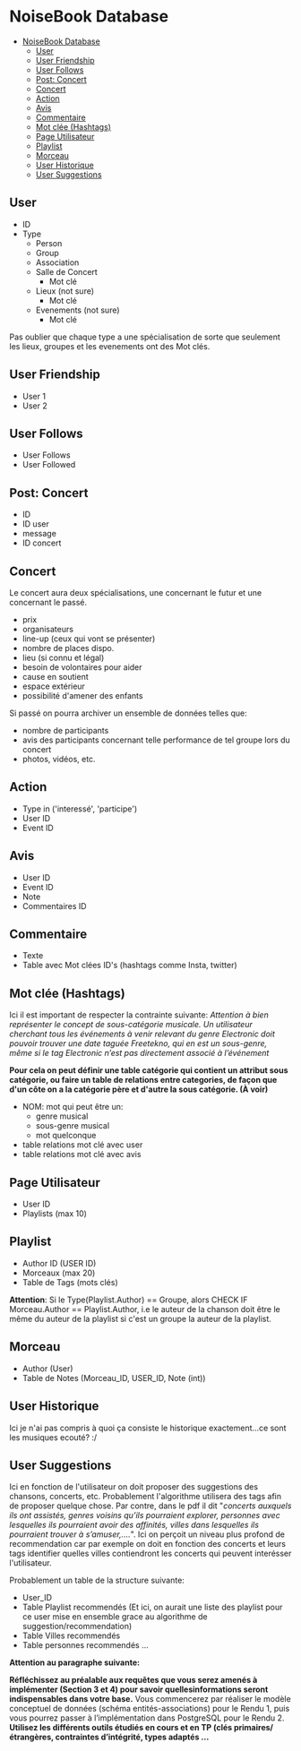 # NoiseBook Database
- [NoiseBook Database](#noisebook-database)
  - [User](#user)
  - [User Friendship](#user-friendship)
  - [User Follows](#user-follows)
  - [Post: Concert](#post-concert)
  - [Concert](#concert)
  - [Action](#action)
  - [Avis](#avis)
  - [Commentaire](#commentaire)
  - [Mot clée (Hashtags)](#mot-clée-hashtags)
  - [Page Utilisateur](#page-utilisateur)
  - [Playlist](#playlist)
  - [Morceau](#morceau)
  - [User Historique](#user-historique)
  - [User Suggestions](#user-suggestions)

## User
* ID
* Type
  - Person
  - Group
  - Association
  - Salle de Concert
    - Mot clé
  - Lieux (not sure)
    - Mot clé
  - Evenements (not sure)
    - Mot clé

Pas oublier que chaque type a une spécialisation de sorte que seulement les lieux, groupes et
les evenements ont des Mot clés.

## User Friendship
* User 1
* User 2

## User Follows
* User Follows
* User Followed

## Post: Concert
* ID
* ID user
* message
* ID concert

## Concert
Le concert aura deux spécialisations, une concernant le futur et une concernant le passé. 
* prix
* organisateurs
* line-up (ceux qui vont se présenter)
* nombre de places dispo.
* lieu (si connu et légal)
* besoin de volontaires pour aider
* cause en soutient
* espace extérieur
* possibilité d'amener des enfants 

Si passé on pourra archiver un ensemble de données telles que:
  * nombre de participants
  * avis des participants concernant telle performance de tel groupe lors du concert
  * photos, vidéos, etc.

## Action
* Type in ('interessé', 'participe')
* User ID
* Event ID

## Avis
* User ID
* Event ID
* Note
* Commentaires ID

## Commentaire
  * Texte
  * Table avec Mot clées ID's (hashtags comme Insta, twitter)

## Mot clée (Hashtags)
Ici il est important de respecter la contrainte suivante: *Attention à bien représenter le concept de sous-catégorie musicale. Un utilisateur cherchant tous les événements à venir relevant du genre Electronic doit pouvoir trouver une date taguée Freetekno, qui en est un sous-genre, même si le tag Electronic n’est pas directement associé à l’événement*

**Pour cela on peut définir une table catégorie qui contient un attribut sous catégorie, ou faire un table de relations entre categories, de façon que d'un côte on a la catégorie père et d'autre la sous catégorie. (À voir)**

  * NOM: mot qui peut être un:
    * genre musical
    * sous-genre musical
    * mot quelconque
  * table relations mot clé avec user
  * table relations mot clé avec avis

## Page Utilisateur
* User ID
* Playlists (max 10)

## Playlist
  * Author ID (USER ID)
  * Morceaux (max 20)
  * Table de Tags (mots clés)

**Attention**: Si le Type(Playlist.Author) == Groupe, alors CHECK IF Morceau.Author == Playlist.Author, i.e le auteur de la chanson doit être le même du auteur de la playlist si c'est un groupe la auteur de la playlist.

## Morceau
  * Author (User)
  * Table de Notes (Morceau_ID, USER_ID, Note (int))

## User Historique
Ici je n'ai pas compris à quoi ça consiste le historique exactement...ce sont les musiques ecouté? :/
 
## User Suggestions
Ici en fonction de l'utilisateur on doit proposer des suggestions des chansons, concerts, etc. Probablement l'algorithme utilisera des tags afin de proposer quelque chose. Par contre, dans le pdf il dit "*concerts auxquels ils ont assistés, genres voisins qu’ils pourraient explorer, personnes avec lesquelles ils pourraient avoir des affinités, villes dans lesquelles ils pourraient trouver à s’amuser,....*". Ici on perçoit un niveau plus profond de recommendation car par exemple on doit en fonction des concerts et leurs tags identifier quelles villes contiendront les concerts qui peuvent interésser l'utilisateur.

Probablement un table de la structure suivante:

* User_ID
* Table Playlist recommendés (Et ici, on aurait une liste des playlist pour ce user mise en ensemble grace au algorithme de suggestion/recommendation)
* Table Villes recommendés
* Table personnes recommendés
...


**Attention au paragraphe suivante:**

**Réfléchissez au préalable aux requêtes que vous serez amenés à implémenter (Section 3 et 4) pour savoir quellesinformations seront indispensables dans votre base.** Vous commencerez par réaliser le modèle conceptuel de données (schéma entités-associations) pour le Rendu 1, puis vous pourrez passer à l’implémentation dans PostgreSQL pour le Rendu 2. **Utilisez les différents outils étudiés en cours et en TP (clés primaires/étrangères, contraintes d’intégrité, types adaptés ...**